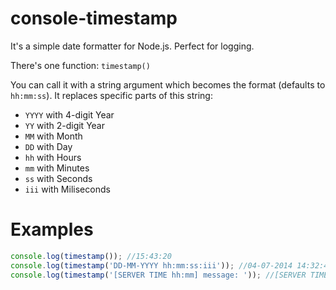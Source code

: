 console-timestamp
=================

It's a simple date formatter for Node.js. Perfect for logging.

There's one function: ```timestamp()```

You can call it with a string argument which becomes the format (defaults to ```hh:mm:ss```). It replaces specific parts of this string:

* ```YYYY``` with  4-digit Year
* ```YY``` with 2-digit Year
* ```MM``` with Month
* ```DD``` with Day
* ```hh``` with Hours
* ```mm``` with Minutes
* ```ss``` with Seconds
* ```iii``` with Miliseconds

Examples
=================

```javascript
console.log(timestamp()); //15:43:20
console.log(timestamp('DD-MM-YYYY hh:mm:ss:iii')); //04-07-2014 14:32:45:891
console.log(timestamp('[SERVER TIME hh:mm] message: ')); //[SERVER TIME 14:23] message: 
```